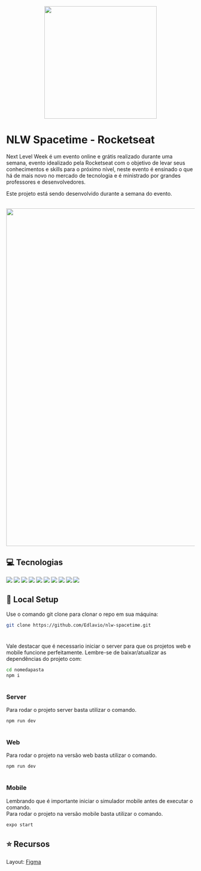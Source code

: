 <div align="center">
  <img width="300px" src="https://github.com/Edlavio/NLW-Spacetime/assets/79201879/e14a7561-bcae-4490-805c-7eaa6e6839d6"/></br>
</div>

# NLW Spacetime - Rocketseat

Next Level Week é um evento online e grátis realizado durante uma semana, evento idealizado pela Rocketseat com o objetivo de levar seus conhecimentos e skills para o próximo nível, neste evento é ensinado o que há de mais novo no mercado de tecnologia e é ministrado por grandes professores e desenvolvedores.

Este projeto está sendo desenvolvido durante a semana do evento.<br /><br />

<div align="center" >
  <img width="900px" src="https://github.com/Edlavio/NLW-Spacetime/assets/79201879/ef04b312-eaa1-47f0-a0ec-d1b59fdd9bf0" />
</div>

## :computer: Tecnologias
<div>
  <img src="https://img.shields.io/badge/typescript-3178C6?style=for-the-badge&logo=typescript&logoColor=white" />
    <img src="https://img.shields.io/badge/Node.js-20232A?style=for-the-badge&logo=Node.js" />
    <img src="https://img.shields.io/badge/Fastify-000000?style=for-the-badge&logo=fastify" />
    <img src="https://img.shields.io/badge/-black?style=for-the-badge&logo=insomnia&logoColor=5849BE" />
    <img src="https://img.shields.io/badge/Prisma-3982CE?style=for-the-badge&logo=Prisma&logoColor=white" />
    <img src="https://img.shields.io/badge/Next-black?style=for-the-badge&logo=next.js&logoColor=white" />
    <img src="https://img.shields.io/badge/Tailwind_CSS-38B2AC?style=for-the-badge&logo=tailwind-css&logoColor=white" />
    <img src="https://img.shields.io/badge/React Native-20232A?style=for-the-badge&logo=react&logoColor=61DAFB" />
    <img src="https://img.shields.io/badge/Expo-000020?style=for-the-badge&logo=expo&logoColor=BCC3CD" />
  <img src="https://img.shields.io/badge/figma-%23F24E1E.svg?style=for-the-badge&logo=figma&logoColor=white" />
</div>

## :dart: Local Setup
Use o comando git clone para clonar o repo em sua máquina:
  
```bash
git clone https://github.com/Edlavio/nlw-spacetime.git
```
#
Vale destacar que é necessario iniciar o server para que os projetos web e mobile funcione perfeitamente.
Lembre-se de baixar/atualizar as dependências do projeto com:

```bash
cd nomedapasta
npm i
```
#
### Server
Para rodar o projeto server basta utilizar o comando.
```bash
npm run dev
```
#
### Web
Para rodar o projeto na versão web basta utilizar o comando.
```bash
npm run dev
```
#
### Mobile
Lembrando que é importante iniciar o simulador mobile antes de executar o comando.<br />
Para rodar o projeto na versão mobile basta utilizar o comando.

```bash
expo start
```

## :star: Recursos
Layout:
[Figma](https://www.figma.com/community/file/1240070456276424762)

